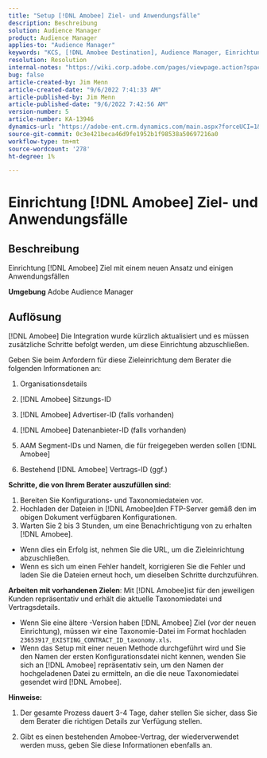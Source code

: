```yaml
---
title: "Setup [!DNL Amobee] Ziel- und Anwendungsfälle"
description: Beschreibung
solution: Audience Manager
product: Audience Manager
applies-to: "Audience Manager"
keywords: "KCS, [!DNL Amobee Destination], Audience Manager, Einrichtung"
resolution: Resolution
internal-notes: "https://wiki.corp.adobe.com/pages/viewpage.action?spaceKey=MCPI&title=Turn+Amobee+-+AAM+Destination"
bug: false
article-created-by: Jim Menn
article-created-date: "9/6/2022 7:41:33 AM"
article-published-by: Jim Menn
article-published-date: "9/6/2022 7:42:56 AM"
version-number: 5
article-number: KA-13946
dynamics-url: "https://adobe-ent.crm.dynamics.com/main.aspx?forceUCI=1&pagetype=entityrecord&etn=knowledgearticle&id=1aac9553-b72d-ed11-9db1-0022480866ad"
source-git-commit: 0c3e421beca46d9fe1952b1f98538a50697216a0
workflow-type: tm+mt
source-wordcount: '278'
ht-degree: 1%

---
```


# Einrichtung [!DNL Amobee] Ziel- und Anwendungsfälle

## Beschreibung


Einrichtung [!DNL Amobee] Ziel mit einem neuen Ansatz und einigen Anwendungsfällen

<b>Umgebung</b>
Adobe Audience Manager


## Auflösung


[!DNL Amobee] Die Integration wurde kürzlich aktualisiert und es müssen zusätzliche Schritte befolgt werden, um diese Einrichtung abzuschließen.

Geben Sie beim Anfordern für diese Zieleinrichtung dem Berater die folgenden Informationen an:

1. Organisationsdetails

2. [!DNL Amobee] Sitzungs-ID

3. [!DNL Amobee] Advertiser-ID (falls vorhanden)

4. [!DNL Amobee] Datenanbieter-ID (falls vorhanden)

5. AAM Segment-IDs und Namen, die für freigegeben werden sollen [!DNL Amobee]

6. Bestehend [!DNL Amobee] Vertrags-ID (ggf.)

<b>Schritte, die von Ihrem Berater auszufüllen sind</b>:

1. Bereiten Sie Konfigurations- und Taxonomiedateien vor.
2. Hochladen der Dateien in [!DNL Amobee]den FTP-Server gemäß den im obigen Dokument verfügbaren Konfigurationen.
3. Warten Sie 2 bis 3 Stunden, um eine Benachrichtigung von zu erhalten [!DNL Amobee].


- Wenn dies ein Erfolg ist, nehmen Sie die URL, um die Zieleinrichtung abzuschließen.
- Wenn es sich um einen Fehler handelt, korrigieren Sie die Fehler und laden Sie die Dateien erneut hoch, um dieselben Schritte durchzuführen.


<b>Arbeiten mit vorhandenen Zielen</b>: Mit [!DNL Amobee]ist für den jeweiligen Kunden repräsentativ und erhält die aktuelle Taxonomiedatei und Vertragsdetails.

- Wenn Sie eine ältere -Version haben [!DNL Amobee] Ziel (vor der neuen Einrichtung), müssen wir eine Taxonomie-Datei im Format hochladen `23653917_EXISTING_CONTRACT_ID_taxonomy.xls`.
- Wenn das Setup mit einer neuen Methode durchgeführt wird und Sie den Namen der ersten Konfigurationsdatei nicht kennen, wenden Sie sich an [!DNL Amobee] repräsentativ sein, um den Namen der hochgeladenen Datei zu ermitteln, an die die neue Taxonomiedatei gesendet wird [!DNL Amobee].


<b>Hinweise:</b>

1. Der gesamte Prozess dauert 3-4 Tage, daher stellen Sie sicher, dass Sie dem Berater die richtigen Details zur Verfügung stellen.

2. Gibt es einen bestehenden Amobee-Vertrag, der wiederverwendet werden muss, geben Sie diese Informationen ebenfalls an.
